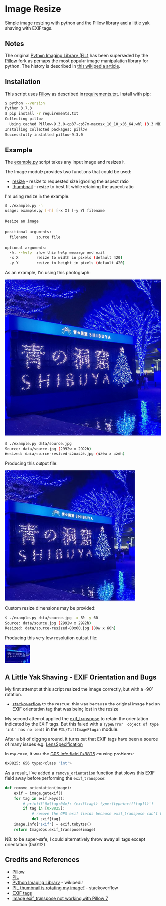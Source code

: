 # Image Resize

Simple image resizing with python and the Pillow library and a little yak shaving with EXIF tags.

## Notes

The original [Python Imaging Library (PIL)](https://pypi.org/project/PIL/) has been superseded by
the [Pillow](https://pypi.org/project/Pillow/) fork as perhaps the most popular image manipulation library for python.
The history is described in [this wikipedia article](https://en.wikipedia.org/wiki/Python_Imaging_Library).

## Installation

This script uses [Pillow](https://pypi.org/project/Pillow/) as described in [requirements.txt](./requirements.txt). Install with pip:

```sh
$ python --version
Python 3.7.3
$ pip install -r requirements.txt
Collecting pillow
  Using cached Pillow-9.3.0-cp37-cp37m-macosx_10_10_x86_64.whl (3.3 MB)
Installing collected packages: pillow
Successfully installed pillow-9.3.0
```

## Example

The [example.py](./example.py) script takes any input image and resizes it.

The Image module provides two functions that could be used:

* [resize](https://pillow.readthedocs.io/en/stable/reference/Image.html#PIL.Image.Image.resize) - resize to requested size ignoring the aspect ratio
* [thumbnail](https://pillow.readthedocs.io/en/stable/reference/Image.html#PIL.Image.Image.thumbnail) - resize to best fit while retaining the aspect ratio

I'm using resize in the example.

```sh
$ ./example.py -h
usage: example.py [-h] [-x X] [-y Y] filename

Resize an image

positional arguments:
  filename    source file

optional arguments:
  -h, --help  show this help message and exit
  -x X        resize to width in pixels (default 420)
  -y Y        resize to height in pixels (default 420)
```

As an example, I'm using this photograph:

![source](./data/source.jpg)

```sh
$ ./example.py data/source.jpg
Source: data/source.jpg (2992w x 2992h)
Resized: data/source-resized-420x420.jpg (420w x 420h)
```

Producing this output file:

![source-resized-420x420](./data/source-resized-420x420.jpg)

Custom resize dimensions may be provided:

```sh
$ ./example.py data/source.jpg -x 80 -y 60
Source: data/source.jpg (2992w x 2992h)
Resized: data/source-resized-80x60.jpg (80w x 60h)
```

Producing this very low resolution output file:

![source-resized-80x60](./data/source-resized-80x60.jpg)

## A Little Yak Shaving - EXIF Orientation and Bugs

My first attempt at this script resized the image correctly, but with a -90˚ rotation.

* [stackoverflow](https://stackoverflow.com/questions/4228530/pil-thumbnail-is-rotating-my-image) to the rescue: this was because the original image had an EXIF orientation tag that was being lost in the resize

My second attempt applied the
[exif_transpose](https://pillow.readthedocs.io/en/stable/reference/ImageOps.html#PIL.ImageOps.exif_transpose)
to retain the orientation indicated by the EXIF tags. But this failed with a `TypeError: object of type 'int' has no len()` in the `PIL/TiffImagePlugin` module.

After a bit of digging around, it turns out that EXIF tags have been a source of many issues e.g. [LensSpecification](https://github.com/python-pillow/Pillow/issues/4346).

In my case, it was the [GPS Info field 0x8825](https://exiftool.org/TagNames/EXIF.html) causing problems:

```sh
0x8825: 656 type:<class 'int'>
```

As a result, I've added a `remove_orientation` function that blows this EXIF field away before performing the `exif_transpose`:

```python
def remove_orientation(image):
    exif = image.getexif()
    for tag in exif.keys():
        # print(f'0x{tag:04x}: {exif[tag]} type:{type(exif[tag])}')
        if tag in [0x8825]:
            # remove the GPS exif fields because exif_transpose can't handle the tags I have in the source image
            del exif[tag]
    image.info['exif'] = exif.tobytes()
    return ImageOps.exif_transpose(image)
```

NB: to be super-safe, I could alternatively throw away all tags except orientation (0x0112)

## Credits and References

* [Pillow](https://pypi.org/project/Pillow/)
* [PIL](https://pypi.org/project/PIL/)
* [Python Imaging Library](https://en.wikipedia.org/wiki/Python_Imaging_Library) - wikipedia
* [PIL thumbnail is rotating my image?](https://stackoverflow.com/questions/4228530/pil-thumbnail-is-rotating-my-image) - stackoverflow
* [EXIF tags](https://exiftool.org/TagNames/EXIF.html)
* [Image exif_transpose not working with Pillow 7](https://github.com/python-pillow/Pillow/issues/4346)
